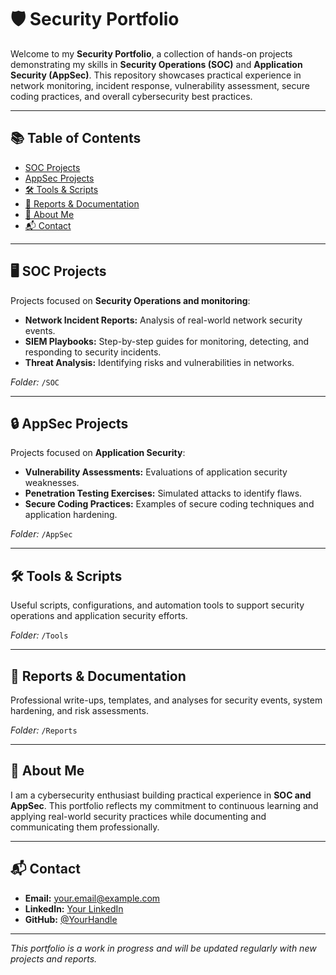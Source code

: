 # 🛡️ Security Portfolio

Welcome to my **Security Portfolio**, a collection of hands-on projects demonstrating my skills in **Security Operations (SOC)** and **Application Security (AppSec)**. This repository showcases practical experience in network monitoring, incident response, vulnerability assessment, secure coding practices, and overall cybersecurity best practices.

---

## 📚 Table of Contents

- [SOC Projects](#soc-projects)
- [AppSec Projects](#appsec-projects)
- [🛠️ Tools & Scripts](#tools--scripts)
- [📄 Reports & Documentation](#reports--documentation)
- [👤 About Me](#about-me)
- [📬 Contact](#contact)

---

## 🖥️ SOC Projects

Projects focused on **Security Operations and monitoring**:

- **Network Incident Reports:** Analysis of real-world network security events.
- **SIEM Playbooks:** Step-by-step guides for monitoring, detecting, and responding to security incidents.
- **Threat Analysis:** Identifying risks and vulnerabilities in networks.

_Folder:_ `/SOC`

---

## 🔒 AppSec Projects

Projects focused on **Application Security**:

- **Vulnerability Assessments:** Evaluations of application security weaknesses.
- **Penetration Testing Exercises:** Simulated attacks to identify flaws.
- **Secure Coding Practices:** Examples of secure coding techniques and application hardening.

_Folder:_ `/AppSec`

---

## 🛠️ Tools & Scripts

Useful scripts, configurations, and automation tools to support security operations and application security efforts.

_Folder:_ `/Tools`

---

## 📄 Reports & Documentation

Professional write-ups, templates, and analyses for security events, system hardening, and risk assessments.

_Folder:_ `/Reports`

---

## 👤 About Me

I am a cybersecurity enthusiast building practical experience in **SOC and AppSec**. This portfolio reflects my commitment to continuous learning and applying real-world security practices while documenting and communicating them professionally.

---

## 📬 Contact

- **Email:** your.email@example.com
- **LinkedIn:** [Your LinkedIn](https://www.linkedin.com/in/yourprofile)
- **GitHub:** [@YourHandle](https://github.com/YourUsername)

---

_This portfolio is a work in progress and will be updated regularly with new projects and reports._
